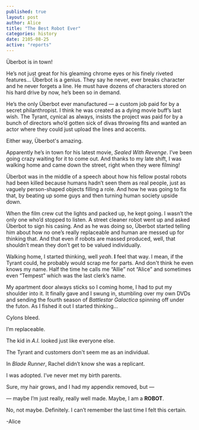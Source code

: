 ```yaml
---
published: true
layout: post
author: Alice
title: "The Best Robot Ever"
categories: history
date: 2105-08-25
active: "reports"
---
```


Überbot is in town! 

He’s not just great for  his gleaming chrome eyes or his finely riveted features… Überbot is a genius. They say he never, ever breaks character and he never forgets a line. He must have dozens of characters stored on his hard drive by now, he’s been so in demand. 

He’s the only Überbot ever manufactured — a custom job paid for by a secret philanthropist. I think he was created as a dying movie buff’s last wish. The Tyrant, cynical as always, insists the project was paid for by a bunch of directors who’d gotten sick of divas throwing fits and wanted an actor where they could just upload the lines and accents. 

Either way, Überbot's amazing.

Apparently he’s in town for his latest movie, _Sealed With Revenge_. I’ve been going crazy waiting for it to come out. And thanks to my late shift, I was walking home and came down the street, right when they were filming!

Überbot was in the middle of a speech about how his fellow postal robots had been killed because humans hadn’t seen them as real people, just as vaguely person-shaped objects filling a role. And how he was going to fix that, by beating up some guys and then turning human society upside down. 

When the film crew cut the lights and packed up, he kept going. I wasn’t the only one who’d stopped to listen. A street cleaner robot went up and asked Überbot to sign his casing.  And as he was doing so, Überbot started telling him about how no one’s really replaceable and human are messed up for thinking that. And that even if robots are massed produced, well, that shouldn’t mean they don’t get to be valued individually.  

Walking home, I started thinking, well _yeah_. __I__ feel that way. I mean, if the Tyrant could, he probably would scrap me for parts. And don't think he even knows my name. Half the time he calls me “Allie” not “Alice” and sometimes even “Tempest” which was the last clerk’s name.

My apartment door always sticks so I coming home, I had to put my shoulder into it. It finally gave and I swung in, stumbling over my own DVDs and sending the fourth season of _Battlestar Galactica_ spinning off under the futon. As I fished it out I started thinking…

Cylons bleed.

I’m replaceable.

The kid in _A.I._ looked just like everyone else.

The Tyrant and customers don't seem me as an individual.

In _Blade Runner_, Rachel didn’t know she was a replicant. 

I was adopted. I’ve never met my birth parents.

Sure, my hair grows, and I had my appendix removed, but —

— maybe I’m just really, really well made. Maybe, I am a **ROBOT**. 

No, not maybe. Definitely. I can’t remember the last time I felt this certain.

-Alice
